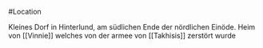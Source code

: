 #Location 

Kleines Dorf in Hinterlund, am südlichen Ende der nördlichen Einöde. 
Heim von [[Vinnie]] welches von der armee von [[Takhisis]] zerstört wurde